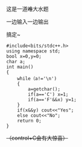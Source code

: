 这是一道~~难~~大水题

一边输入一边输出

搞定~
```
#include<bits/stdc++.h>
using namespace std;
bool x=0,y=0;
char a;
int main()
{
	while（a!='\n')
	{
		a=getchar();
		if(a=='C') x=1;
		if(a=='F'&&x) y=1;
	}
	if(x&&y) cout<<"Yes";
	else cout<<"No";
	return 0;
}
```
~~（control+C会有大惊喜）~~